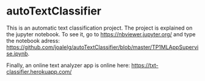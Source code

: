 # autoTextClassifier


This is an automatic text classification project. The project is explained on the jupyter notebook. To see it, go to https://nbviewer.jupyter.org/ and type the notebook adress: https://github.com/joalelg/autoTextClassifier/blob/master/TP1MLAppSupervise.ipynb.  

Finally, an online text analyzer app is online here: https://txt-classifier.herokuapp.com/

